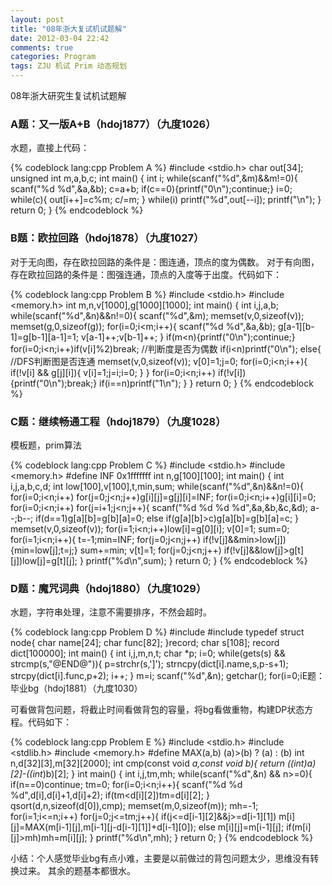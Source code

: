 ```yaml
---
layout: post
title: "08年浙大复试机试题解"
date: 2012-03-04 22:42
comments: true
categories: Program
tags: ZJU 机试 Prim 动态规划
---
```

<p>
08年浙大研究生复试机试题解
</p>

<h3>A题：又一版A+B（hdoj1877）（九度1026）</h3>
<p>水题，直接上代码：</p>

{% codeblock lang:cpp Problem A %}
#include <stdio.h>
char out[34];
unsigned int m,a,b,c;
int main()
{
    int i;
    while(scanf("%d",&m)&&m!=0){
        scanf("%d %d",&a,&b);
        c=a+b;
        if(c==0){printf("0\n");continue;}
        i=0;
        while(c){
            out[i++]=c%m;
            c/=m;
        }
        while(i)
            printf("%d",out[--i]);
        printf("\n");
    }
    return 0;
}
{% endcodeblock %}

<!-- more -->
<h3>B题：欧拉回路（hdoj1878）（九度1027）</h3>
<p>对于无向图，存在欧拉回路的条件是：图连通，顶点的度为偶数。
对于有向图，存在欧拉回路的条件是：图强连通，顶点的入度等于出度。代码如下：</p>

{% codeblock lang:cpp Problem B %}
#include <stdio.h>
#include <memory.h>
int m,n,v[1000],g[1000][1000];
int main()
{
    int i,j,a,b;
    while(scanf("%d",&n)&&n!=0){
        scanf("%d",&m);
        memset(v,0,sizeof(v));
        memset(g,0,sizeof(g));
        for(i=0;i<m;i++){
            scanf("%d %d",&a,&b);
            g[a-1][b-1]=g[b-1][a-1]=1;
            v[a-1]++;v[b-1]++;
        }
        if(m<n){printf("0\n");continue;}
        for(i=0;i<n;i++)if(v[i]%2)break;  //判断度是否为偶数
        if(i<n)printf("0\n");
        else{  //DFS判断图是否连通
            memset(v,0,sizeof(v));
            v[0]=1;j=0;
            for(i=0;i<n;i++){
                if(!v[i] && g[j][i]){
                    v[i]=1;j=i;i=0;
                }
            }
            for(i=0;i<n;i++)
                if(!v[i]){printf("0\n");break;}
            if(i==n)printf("1\n");
        }
    }
    return 0;
}
{% endcodeblock %}

<h3>C题：继续畅通工程（hdoj1879）（九度1028）</h3>
<p>模板题，prim算法</p>

{% codeblock lang:cpp Problem C %}
#include <stdio.h>
#include <memory.h>
#define INF 0x1fffffff
int n,g[100][100];
int main()
{
    int i,j,a,b,c,d;
    int low[100],v[100],t,min,sum;
    while(scanf("%d",&n)&&n!=0){
        for(i=0;i<n;i++)
            for(j=0;j<n;j++)g[i][j]=g[j][i]=INF;
        for(i=0;i<n;i++)g[i][i]=0;
        for(i=0;i<n;i++)
            for(j=i+1;j<n;j++){
                scanf("%d %d %d %d",&a,&b,&c,&d);
                a--;b--;
                if(d==1)g[a][b]=g[b][a]=0;
                else if(g[a][b]>c)g[a][b]=g[b][a]=c;
            }
        memset(v,0,sizeof(v));
        for(i=1;i<n;i++)low[i]=g[0][i];
        v[0]=1;
        sum=0;
        for(i=1;i<n;i++){
            t=-1;min=INF;
            for(j=0;j<n;j++)
                if(!v[j]&&min>low[j]){min=low[j];t=j;}
            sum+=min;
            v[t]=1;
            for(j=0;j<n;j++)
                if(!v[j]&&low[j]>g[t][j])low[j]=g[t][j];
        }
        printf("%d\n",sum);
    }
    return 0;
}
{% endcodeblock %}

<h3>D题：魔咒词典（hdoj1880）（九度1029）</h3>
<p>水题，字符串处理，注意不需要排序，不然会超时。</p>
{% codeblock lang:cpp Problem D %}
#include <stdio.h>
#include <string.h>
typedef struct node{
    char name[24];
    char func[82];
}record;
char s[108];
record dict[100000];
int main()
{
    int i,j,m,n,t;
    char *p;
    i=0;
    while(gets(s) && strcmp(s,"@END@")){
        p=strchr(s,']');
        strncpy(dict[i].name,s,p-s+1);
        strcpy(dict[i].func,p+2);
        i++;
    }
    m=i;
    scanf("%d",&n);
    getchar();
    for(i=0;i<n;i++){
        gets(s);
        if(s[0]=='['){
            for(j=0;j<m;j++)
                if(!strcmp(s,dict[j].name)){printf("%s\n",dict[j].func);break;}
        }else{
            for(j=0;j<m;j++)
                if(!strcmp(s,dict[j].func)){
                    t=strlen(dict[j].name);
                    strcpy(s,dict[j].name+1);
                    s[t-2]=0;
                    printf("%s\n",s);break;
                }
        }
        if(j==m)printf("what?\n");
    }
    return 0;
}
{% endcodeblock %}

<h3>E题：毕业bg（hdoj1881）（九度1030）</h3>
<p>可看做背包问题，将截止时间看做背包的容量，将bg看做重物，构建DP状态方程。代码如下：</p>

{% codeblock lang:cpp Problem E %}
#include <stdio.h>
#include <stdlib.h>
#include <memory.h>
#define MAX(a,b) (a)>(b) ? (a) : (b)
int n,d[32][3],m[32][2000];
int cmp(const void *a,const void *b){
    return ((int*)a)[2]-((int*)b)[2];
}
int main()
{
    int i,j,tm,mh;
    while(scanf("%d",&n) && n>=0){
        if(n==0)continue;
        tm=0;
        for(i=0;i<n;i++){
            scanf("%d %d %d",d[i],d[i]+1,d[i]+2);
            if(tm<d[i][2])tm=d[i][2];
        }
        qsort(d,n,sizeof(d[0]),cmp);
        memset(m,0,sizeof(m));
        mh=-1;
        for(i=1;i<=n;i++)
            for(j=0;j<=tm;j++){
                if(j<=d[i-1][2]&&j>=d[i-1][1])
                    m[i][j]=MAX(m[i-1][j],m[i-1][j-d[i-1][1]]+d[i-1][0]);
                else
                    m[i][j]=m[i-1][j];
                if(m[i][j]>mh)mh=m[i][j];
            }
        printf("%d\n",mh);
    }
    return 0;
}
{% endcodeblock %}

<p>小结：个人感觉毕业bg有点小难，主要是以前做过的背包问题太少，思维没有转换过来。
其余的题基本都很水。</p>


